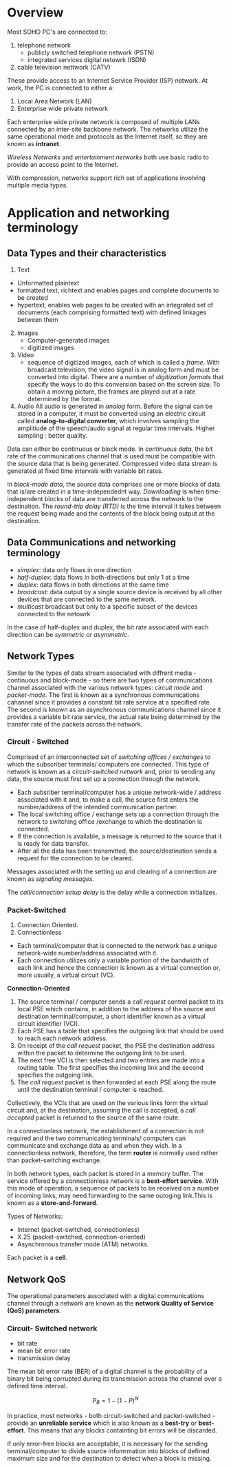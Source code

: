 # Overview

Most SOHO PC's are connected to:

1. telephone network
   - publicly switched telephone network (PSTN)
   - integrated services digital netowrk (ISDN)
2. cable television nettwork (CATV)

These provide access to an Internet Service Provider (ISP) network.
At work, the PC is connected to either a:

1.  Local Area Network (LAN)
2.  Enterprise wide private network

Each enterprise wide private network is composed of multiple LANs connected by an inter-site backbone network. The networks utilize the same operational mode and protocols as the Internet itself, so they are known as **intranet**.

_Wireless Networks_ and _entertainment networks_ both use basic radio to provide an access point to the Internet.

With compression, networks support rich set of applications involving multiple media types.

# Application and networking terminology

## Data Types and their characteristics

1. Text

- Unformatted plaintext
- formatted text, richtext and enables pages and complete documents to be created
- hypertext, enables web pages to be created with an integrated set of documents (each comprising formatted text) with defined linkages between them

2. Images
   - Computer-generated images
   - digitized images
3. Video
   - sequence of digitized images, each of which is called a _frame_. With broadcast television, the video signal is in analog form and must be converted into digital. There are a number of _digitization formats_ that specify the ways to do this conversion based on the screen size. To obtain a moving picture, the frames are played out at a rate determined by the format.
4. Audio
   All audio is generated in _analog_ form. Before the signal can be stored in a computer, it must be converted using an electric circuit called **analog-to-digital converter**, which involves sampling the amplitiude of the speech/audio signal at regular time intervals. Higher sampling : better quality.

Data can either be continuous or block mode. In _continuous data_, the bit rate of the communications channel that is used must be compatible with the source data that is being generated. Compressed video data stream is generated at fixed time intervals with variable bit rates.

In _block-mode data_, the source data comprises one or more blocks of data that is/are created in a time-independednt way. _Downloading_ is when time-independent blocks of data are transferred across the network to the destination. The _round-trip delay (RTD)_ is the time interval it takes between the request being made and the contents of the block being output at the destination.

## Data Communications and networking terminology

- _simplex_: data only flows in one direction
- _half-duplex_: data flows in both-directions but only 1 at a time
- _duplex_: data flows in both directions at the same time
- _broadcast_: data output by a single source device is received by all other devices that are connected to the same network.
- _multicast_ broadcast but only to a specific subset of the devices connected to the netowrk

In the case of half-duplex and duplex, the bit rate associated with each direction can be _symmetric_ or _asymmetric_.

## Network Types

Similar to the types of data stream associated with diffrent media - continuous and block-mode - so there are two types of communications channel associated with the various network types: _circuit mode_ and _packet-mode_. The first is known as a synchronous communications cahannel since it provides a constant bit rate service at a specified rate. The second is known as an asynchronous communications channel since it provides a variable bit rate service, the actual rate being determined by the transfer rate of the packets across the network.

### Circuit - Switched

Comprised of an interconnected set of _switching offices / exchanges_ to which the subscriber terminals/ computers are connected. This type of network is known as a _circuit-switched network_ and, prior to sending any data, the source must first set up a connection through the network.

- Each subsriber terminal/computer has a unique network-wide / address associated with it and, to make a call, the source first enters the number/address of the intended communication partner.
- The local switching office / exchange sets up a connection through the network to switching office /exchange to which the destination is connected.
- If the connection is available, a message is returned to the source that it is ready for data transfer.
- After all the data has been transmitted, the source/destination sends a request for the connection to be cleared.

Messages associated with the setting up and clearing of a connection are known as _signaling messages_.

The _call/connection setup delay_ is the delay while a connection initializes.

### Packet-Switched

1. Connection Oriented.
2. Connectionless

- Each terminal/computer that is connected to the network has a unique network-wide number/address associated with it.
- Each connection utilizes only a variable portion of the bandwidth of each link and hence the connection is known as a virtual connection or, more usually, a virtual circuit (VC).

**Connection-Oriented**

1. The source terminal / computer sends a _call request_ control packet to its local PSE which contains, in addition to the address of the source and destination terminal/computer, a short identifier known as a virtual circuit identifier (VCI).
2. Each PSE has a table that specifies the outgoing link that should be used to reach each network address.
3. On receipt of the _call request_ packet, the PSE the destination address within the packet to determine the outgoing link to be used.
4. The next free VCI is then selected and two entries are made into a routing table. The first specifies the incoming link and the second specifies the outgoing link.
5. The _call request_ packet is then forwarded at each PSE along the route until the destination terminal / computer is reached.

Collectively, the VCIs that are used on the various links form the virtual circuit and, at the destination, assuming the call is accepted, a _call accepted_ packet is returned to the source of the same route.

In a connectionless netowrk, the establishment of a connection is not required and the two communicating terminals/ computers can communicate and exchange data as and when they wish. In a connectionless network, therefore, the term **router** is normally used rather than packet-switching exchange.

In both network types, each packet is stored in a memory buffer. The service offered by a connectionless network is a **best-effort service**. With this mode of operation, a sequence of packets to be received on a number of incoming links, may need forwarding to the same outoging link.This is known as a **store-and-forward**.

Types of Networks:

- Internet (packet-switched, connectionless)
- X.25 (packet-switched, connection-oriented)
- Asynchronous transfer mode (ATM) networks.

Each packet is a **cell**.

## Network QoS

The operational parameters associated with a digital communications channel through a network are known as the **network Quality of Service (QoS) parameters**.

### Circuit- Switched network

- bit rate
- mean bit error rate
- transmission delay

The mean bit error rate (BER) of a digital channel is the probability of a binary bit being corrupted during its transmission across the channel over a defined time interval.

$$P_{B} = 1 - (1 - P)^{N}$$

In practice, most networks - both circuit-switched and packet-switched - provide an **unreliable service** which is also known as a **best-try** or **best-effort**. This means that any blocks containting bit errors will be discarded.

If only error-free blocks are acceptable, it is necessary for the sending terminal/computer to divide source infomrmation into blocks of defined maximum size and for the destination to detect when a block is missing.
